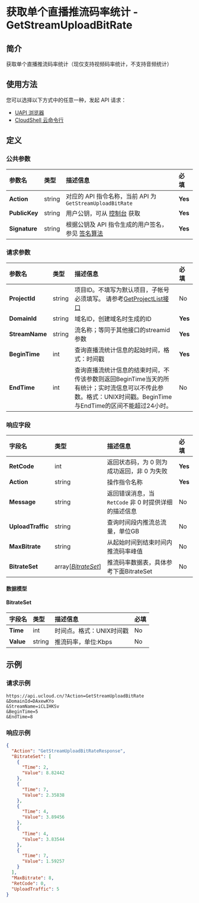 # 获取单个直播推流码率统计 - GetStreamUploadBitRate

## 简介

获取单个直播推流码率统计（现仅支持视频码率统计，不支持音频统计）






## 使用方法

您可以选择以下方式中的任意一种，发起 API 请求：
- [UAPI 浏览器](https://console.ucloud.cn/uapi/detail?id=GetStreamUploadBitRate)
- [CloudShell 云命令行](https://shell.ucloud.cn/)


## 定义

### 公共参数

| 参数名 | 类型 | 描述信息 | 必填 |
|:---|:---|:---|:---|
| **Action**     | string  | 对应的 API 指令名称，当前 API 为 `GetStreamUploadBitRate`                        | **Yes** |
| **PublicKey**  | string  | 用户公钥，可从 [控制台](https://console.ucloud.cn/uapi/apikey) 获取                                             | **Yes** |
| **Signature**  | string  | 根据公钥及 API 指令生成的用户签名，参见 [签名算法](api/summary/signature.md)  | **Yes** |

### 请求参数

| 参数名 | 类型 | 描述信息 | 必填 |
|:---|:---|:---|:---|
| **ProjectId** | string | 项目ID。不填写为默认项目，子帐号必须填写。 请参考[GetProjectList接口](https://docs.ucloud.cn/api/summary/get_project_list) |No|
| **DomainId** | string | 域名ID，创建域名时生成的ID |**Yes**|
| **StreamName** | string | 流名称；等同于其他接口的streamid参数 |**Yes**|
| **BeginTime** | int | 查询直播流统计信息的起始时间，格式：时间戳 |**Yes**|
| **EndTime** | int | 查询直播流统计信息的结束时间，不传该参数则返回BeginTime当天的所有统计；实时流信息可以不传此参数。格式：UNIX时间戳。BeginTime与EndTime的区间不能超过24小时。 |No|

### 响应字段

| 字段名 | 类型 | 描述信息 | 必填 |
|:---|:---|:---|:---|
| **RetCode** | int | 返回状态码，为 0 则为成功返回，非 0 为失败 |**Yes**|
| **Action** | string | 操作指令名称 |**Yes**|
| **Message** | string | 返回错误消息，当 `RetCode` 非 0 时提供详细的描述信息 |No|
| **UploadTraffic** | string | 查询时间段内推流总流量，单位GB |No|
| **MaxBitrate** | string | 从起始时间到结束时间内推流码率峰值 |No|
| **BitrateSet** | array[[*BitrateSet*](#BitrateSet)] | 推流码率数据表，具体参考下面BitrateSet |No|

#### 数据模型


#### BitrateSet

| 字段名 | 类型 | 描述信息 | 必填 |
|:---|:---|:---|:---|
| **Time** | int | 时间点。格式：UNIX时间戳 |No|
| **Value** | string | 推流码率，单位:Kbps |No|

## 示例

### 请求示例
    
```
https://api.ucloud.cn/?Action=GetStreamUploadBitRate
&DomainId=DAxewKYo
&StreamName=iCLIHKSv
&BeginTime=5
&EndTime=8
```

### 响应示例
    
```json
{
  "Action": "GetStreamUploadBitRateResponse",
  "BitrateSet": [
    {
      "Time": 2,
      "Value": 8.82442
    },
    {
      "Time": 7,
      "Value": 2.35838
    },
    {
      "Time": 4,
      "Value": 3.89456
    },
    {
      "Time": 4,
      "Value": 3.83544
    },
    {
      "Time": 7,
      "Value": 1.59257
    }
  ],
  "MaxBitrate": 8,
  "RetCode": 0,
  "UploadTraffic": 5
}
```





